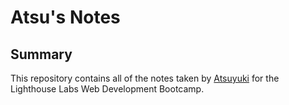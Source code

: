 # Atsu's Notes
## Summary

This repository contains all of the notes taken by [Atsuyuki](https://github.com/atyoshimatsu) for the Lighthouse Labs Web Development Bootcamp.
